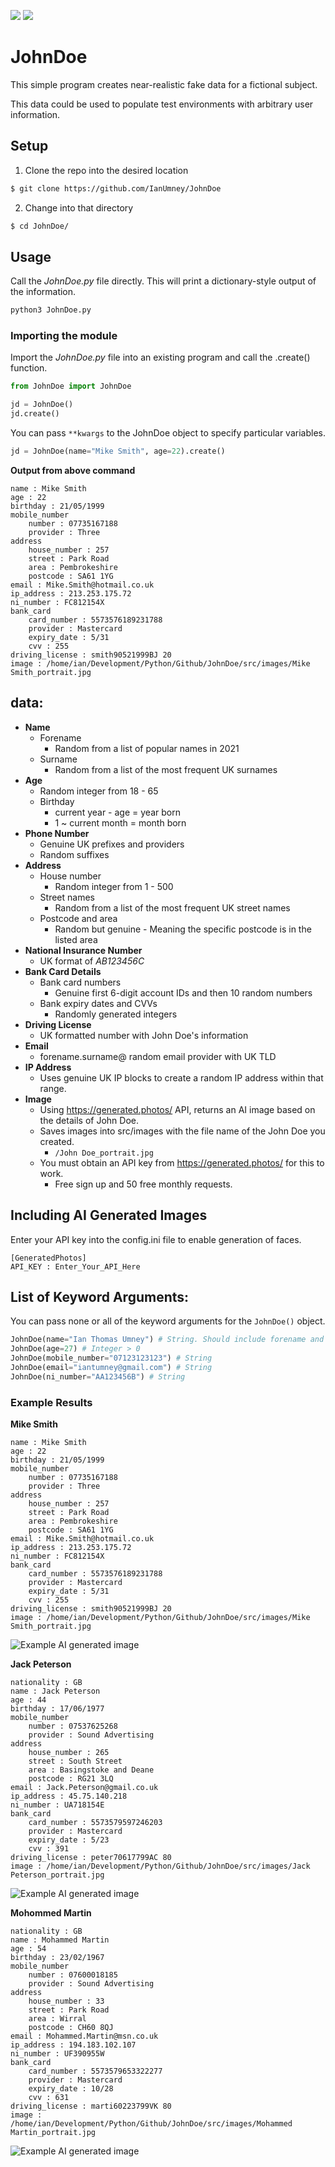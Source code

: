 <p align="left">
    <a href="https://www.python.org/ftp/python/3.9.5/Python-3.9.5.tar.xz" alt="3.9.5">
        <img src="https://img.shields.io/badge/Python%20Version-3.9.5-blue"/></a>
    <a href="https://ubuntu.com/download/desktop/thank-you?version=20.04.2.0&architecture=amd64" alt="Ubuntu">
        <img src="https://img.shields.io/badge/Tested%20on-Ubunu%2020.04-orange"/></a>
    </p>

# JohnDoe 
This simple program creates near-realistic fake data for a fictional subject. 

This data could be used to populate test environments with arbitrary user information.

## Setup
1. Clone the repo into the desired location
```bash
$ git clone https://github.com/IanUmney/JohnDoe
```
2. Change into that directory
```bash
$ cd JohnDoe/
```

## Usage
Call the _JohnDoe.py_ file directly. This will print a dictionary-style output of the information.
```bash
python3 JohnDoe.py
```

### Importing the module
Import the _JohnDoe.py_ file into an existing program and call the .create() function.
```python
from JohnDoe import JohnDoe

jd = JohnDoe()
jd.create()
```

You can pass `**kwargs` to the JohnDoe object to specify particular variables.

```python
jd = JohnDoe(name="Mike Smith", age=22).create()
```
**Output from above command**
```
name : Mike Smith
age : 22
birthday : 21/05/1999
mobile_number
    number : 07735167188
    provider : Three
address
    house_number : 257
    street : Park Road
    area : Pembrokeshire
    postcode : SA61 1YG
email : Mike.Smith@hotmail.co.uk
ip_address : 213.253.175.72
ni_number : FC812154X
bank_card
    card_number : 5573576189231788
    provider : Mastercard
    expiry_date : 5/31
    cvv : 255
driving_license : smith90521999BJ 20
image : /home/ian/Development/Python/Github/JohnDoe/src/images/Mike Smith_portrait.jpg
```

## data:
+ **Name**
    + Forename
        + Random from a list of popular names in 2021
    + Surname
        + Random from a list of the most frequent UK surnames
+ **Age**
    + Random integer from 18 - 65
    + Birthday
        + current year - age = year born
        + 1 ~ current month = month born
+ **Phone Number**
    + Genuine UK prefixes and providers
    + Random suffixes
+ **Address**
    + House number 
        + Random integer from 1 - 500
    + Street names
        + Random from a list of the most frequent UK street names
    + Postcode and area 
        + Random but genuine - Meaning the specific postcode is in the listed area
+ **National Insurance Number**
    + UK format of _AB123456C_
+ **Bank Card Details**
    + Bank card numbers
        + Genuine first 6-digit account IDs and then 10 random numbers
    + Bank expiry dates and CVVs
        + Randomly generated integers
+ **Driving License**
    + UK formatted number with John Doe's information
+ **Email**
    + forename.surname@ random email provider with UK TLD
+ **IP Address**
    + Uses genuine UK IP blocks to create a random IP address within that range.
+ **Image**
    + Using https://generated.photos/ API, returns an AI image based on the details of John Doe.
    + Saves images into src/images with the file name of the John Doe you created. 
        + `/John Doe_portrait.jpg`
    + You must obtain an API key from https://generated.photos/ for this to work.
        + Free sign up and 50 free monthly requests.
## Including AI Generated Images
Enter your API key into the config.ini file to enable generation of faces.
```
[GeneratedPhotos]
API_KEY : Enter_Your_API_Here
```

## List of Keyword Arguments:
You can pass none or all of the keyword arguments for the `JohnDoe()` object.
```python
JohnDoe(name="Ian Thomas Umney") # String. Should include forename and surname at a minimum
JohnDoe(age=27) # Integer > 0
JohnDoe(mobile_number="07123123123") # String
JohnDoe(email="iantumney@gmail.com") # String
JohnDoe(ni_number="AA123456B") # String
```

### Example Results

**Mike Smith**
```
name : Mike Smith
age : 22
birthday : 21/05/1999
mobile_number
    number : 07735167188
    provider : Three
address
    house_number : 257
    street : Park Road
    area : Pembrokeshire
    postcode : SA61 1YG
email : Mike.Smith@hotmail.co.uk
ip_address : 213.253.175.72
ni_number : FC812154X
bank_card
    card_number : 5573576189231788
    provider : Mastercard
    expiry_date : 5/31
    cvv : 255
driving_license : smith90521999BJ 20
image : /home/ian/Development/Python/Github/JohnDoe/src/images/Mike Smith_portrait.jpg
```
![Example AI generated image](https://github.com/IanUmney/JohnDoe/blob/main/src/images/Mike%20Smith_portrait.jpg?raw=true)


**Jack Peterson**
```
nationality : GB
name : Jack Peterson
age : 44
birthday : 17/06/1977
mobile_number
    number : 07537625268
    provider : Sound Advertising
address
    house_number : 265
    street : South Street
    area : Basingstoke and Deane
    postcode : RG21 3LQ
email : Jack.Peterson@gmail.co.uk
ip_address : 45.75.140.218
ni_number : UA718154E
bank_card
    card_number : 5573579597246203
    provider : Mastercard
    expiry_date : 5/23
    cvv : 391
driving_license : peter70617799AC 80
image : /home/ian/Development/Python/Github/JohnDoe/src/images/Jack Peterson_portrait.jpg
```
![Example AI generated image](https://github.com/IanUmney/JohnDoe/blob/main/src/images/Jack%20Peterson_portrait.jpg?raw=true)


**Mohommed Martin**
```
nationality : GB
name : Mohammed Martin
age : 54
birthday : 23/02/1967
mobile_number
    number : 07600018185
    provider : Sound Advertising
address
    house_number : 33
    street : Park Road
    area : Wirral
    postcode : CH60 8QJ
email : Mohammed.Martin@msn.co.uk
ip_address : 194.183.102.107
ni_number : UF390955W
bank_card
    card_number : 5573579653322277
    provider : Mastercard
    expiry_date : 10/28
    cvv : 631
driving_license : marti60223799VK 80
image : /home/ian/Development/Python/Github/JohnDoe/src/images/Mohammed Martin_portrait.jpg
```
![Example AI generated image](https://github.com/IanUmney/JohnDoe/blob/main/src/images/Mohammed%20Martin_portrait.jpg?raw=true)
